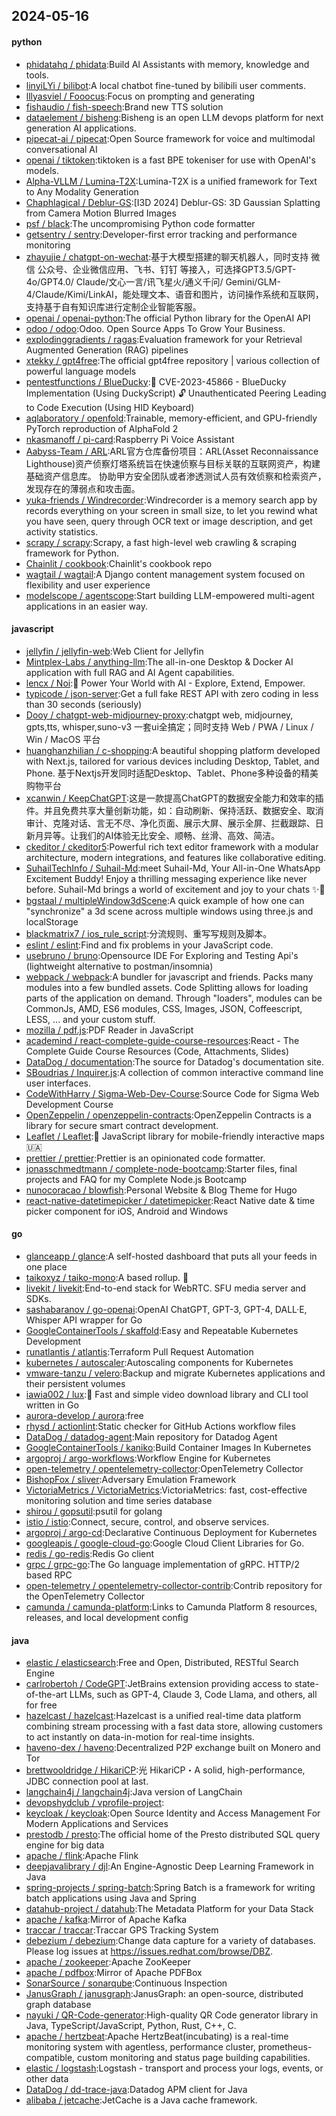 ## 2024-05-16

#### python
* [phidatahq / phidata](https://github.com/phidatahq/phidata):Build AI Assistants with memory, knowledge and tools.
* [linyiLYi / bilibot](https://github.com/linyiLYi/bilibot):A local chatbot fine-tuned by bilibili user comments.
* [lllyasviel / Fooocus](https://github.com/lllyasviel/Fooocus):Focus on prompting and generating
* [fishaudio / fish-speech](https://github.com/fishaudio/fish-speech):Brand new TTS solution
* [dataelement / bisheng](https://github.com/dataelement/bisheng):Bisheng is an open LLM devops platform for next generation AI applications.
* [pipecat-ai / pipecat](https://github.com/pipecat-ai/pipecat):Open Source framework for voice and multimodal conversational AI
* [openai / tiktoken](https://github.com/openai/tiktoken):tiktoken is a fast BPE tokeniser for use with OpenAI's models.
* [Alpha-VLLM / Lumina-T2X](https://github.com/Alpha-VLLM/Lumina-T2X):Lumina-T2X is a unified framework for Text to Any Modality Generation
* [Chaphlagical / Deblur-GS](https://github.com/Chaphlagical/Deblur-GS):[I3D 2024] Deblur-GS: 3D Gaussian Splatting from Camera Motion Blurred Images
* [psf / black](https://github.com/psf/black):The uncompromising Python code formatter
* [getsentry / sentry](https://github.com/getsentry/sentry):Developer-first error tracking and performance monitoring
* [zhayujie / chatgpt-on-wechat](https://github.com/zhayujie/chatgpt-on-wechat):基于大模型搭建的聊天机器人，同时支持 微信 公众号、企业微信应用、飞书、钉钉 等接入，可选择GPT3.5/GPT-4o/GPT4.0/ Claude/文心一言/讯飞星火/通义千问/ Gemini/GLM-4/Claude/Kimi/LinkAI，能处理文本、语音和图片，访问操作系统和互联网，支持基于自有知识库进行定制企业智能客服。
* [openai / openai-python](https://github.com/openai/openai-python):The official Python library for the OpenAI API
* [odoo / odoo](https://github.com/odoo/odoo):Odoo. Open Source Apps To Grow Your Business.
* [explodinggradients / ragas](https://github.com/explodinggradients/ragas):Evaluation framework for your Retrieval Augmented Generation (RAG) pipelines
* [xtekky / gpt4free](https://github.com/xtekky/gpt4free):The official gpt4free repository | various collection of powerful language models
* [pentestfunctions / BlueDucky](https://github.com/pentestfunctions/BlueDucky):🚨 CVE-2023-45866 - BlueDucky Implementation (Using DuckyScript) 🔓 Unauthenticated Peering Leading to Code Execution (Using HID Keyboard)
* [aqlaboratory / openfold](https://github.com/aqlaboratory/openfold):Trainable, memory-efficient, and GPU-friendly PyTorch reproduction of AlphaFold 2
* [nkasmanoff / pi-card](https://github.com/nkasmanoff/pi-card):Raspberry Pi Voice Assistant
* [Aabyss-Team / ARL](https://github.com/Aabyss-Team/ARL):ARL官方仓库备份项目：ARL(Asset Reconnaissance Lighthouse)资产侦察灯塔系统旨在快速侦察与目标关联的互联网资产，构建基础资产信息库。 协助甲方安全团队或者渗透测试人员有效侦察和检索资产，发现存在的薄弱点和攻击面。
* [yuka-friends / Windrecorder](https://github.com/yuka-friends/Windrecorder):Windrecorder is a memory search app by records everything on your screen in small size, to let you rewind what you have seen, query through OCR text or image description, and get activity statistics.
* [scrapy / scrapy](https://github.com/scrapy/scrapy):Scrapy, a fast high-level web crawling & scraping framework for Python.
* [Chainlit / cookbook](https://github.com/Chainlit/cookbook):Chainlit's cookbook repo
* [wagtail / wagtail](https://github.com/wagtail/wagtail):A Django content management system focused on flexibility and user experience
* [modelscope / agentscope](https://github.com/modelscope/agentscope):Start building LLM-empowered multi-agent applications in an easier way.

#### javascript
* [jellyfin / jellyfin-web](https://github.com/jellyfin/jellyfin-web):Web Client for Jellyfin
* [Mintplex-Labs / anything-llm](https://github.com/Mintplex-Labs/anything-llm):The all-in-one Desktop & Docker AI application with full RAG and AI Agent capabilities.
* [lencx / Noi](https://github.com/lencx/Noi):🚀 Power Your World with AI - Explore, Extend, Empower.
* [typicode / json-server](https://github.com/typicode/json-server):Get a full fake REST API with zero coding in less than 30 seconds (seriously)
* [Dooy / chatgpt-web-midjourney-proxy](https://github.com/Dooy/chatgpt-web-midjourney-proxy):chatgpt web, midjourney, gpts,tts, whisper,suno-v3 一套ui全搞定；同时支持 Web / PWA / Linux / Win / MacOS 平台
* [huanghanzhilian / c-shopping](https://github.com/huanghanzhilian/c-shopping):A beautiful shopping platform developed with Next.js, tailored for various devices including Desktop, Tablet, and Phone. 基于Nextjs开发同时适配Desktop、Tablet、Phone多种设备的精美购物平台
* [xcanwin / KeepChatGPT](https://github.com/xcanwin/KeepChatGPT):这是一款提高ChatGPT的数据安全能力和效率的插件。并且免费共享大量创新功能，如：自动刷新、保持活跃、数据安全、取消审计、克隆对话、言无不尽、净化页面、展示大屏、展示全屏、拦截跟踪、日新月异等。让我们的AI体验无比安全、顺畅、丝滑、高效、简洁。
* [ckeditor / ckeditor5](https://github.com/ckeditor/ckeditor5):Powerful rich text editor framework with a modular architecture, modern integrations, and features like collaborative editing.
* [SuhailTechInfo / Suhail-Md](https://github.com/SuhailTechInfo/Suhail-Md):meet Suhail-Md, Your All-in-One WhatsApp Excitement Buddy! Enjoy a thrilling messaging experience like never before. Suhail-Md brings a world of excitement and joy to your chats ✨🤖
* [bgstaal / multipleWindow3dScene](https://github.com/bgstaal/multipleWindow3dScene):A quick example of how one can "synchronize" a 3d scene across multiple windows using three.js and localStorage
* [blackmatrix7 / ios_rule_script](https://github.com/blackmatrix7/ios_rule_script):分流规则、重写写规则及脚本。
* [eslint / eslint](https://github.com/eslint/eslint):Find and fix problems in your JavaScript code.
* [usebruno / bruno](https://github.com/usebruno/bruno):Opensource IDE For Exploring and Testing Api's (lightweight alternative to postman/insomnia)
* [webpack / webpack](https://github.com/webpack/webpack):A bundler for javascript and friends. Packs many modules into a few bundled assets. Code Splitting allows for loading parts of the application on demand. Through "loaders", modules can be CommonJs, AMD, ES6 modules, CSS, Images, JSON, Coffeescript, LESS, ... and your custom stuff.
* [mozilla / pdf.js](https://github.com/mozilla/pdf.js):PDF Reader in JavaScript
* [academind / react-complete-guide-course-resources](https://github.com/academind/react-complete-guide-course-resources):React - The Complete Guide Course Resources (Code, Attachments, Slides)
* [DataDog / documentation](https://github.com/DataDog/documentation):The source for Datadog's documentation site.
* [SBoudrias / Inquirer.js](https://github.com/SBoudrias/Inquirer.js):A collection of common interactive command line user interfaces.
* [CodeWithHarry / Sigma-Web-Dev-Course](https://github.com/CodeWithHarry/Sigma-Web-Dev-Course):Source Code for Sigma Web Development Course
* [OpenZeppelin / openzeppelin-contracts](https://github.com/OpenZeppelin/openzeppelin-contracts):OpenZeppelin Contracts is a library for secure smart contract development.
* [Leaflet / Leaflet](https://github.com/Leaflet/Leaflet):🍃 JavaScript library for mobile-friendly interactive maps 🇺🇦
* [prettier / prettier](https://github.com/prettier/prettier):Prettier is an opinionated code formatter.
* [jonasschmedtmann / complete-node-bootcamp](https://github.com/jonasschmedtmann/complete-node-bootcamp):Starter files, final projects and FAQ for my Complete Node.js Bootcamp
* [nunocoracao / blowfish](https://github.com/nunocoracao/blowfish):Personal Website & Blog Theme for Hugo
* [react-native-datetimepicker / datetimepicker](https://github.com/react-native-datetimepicker/datetimepicker):React Native date & time picker component for iOS, Android and Windows

#### go
* [glanceapp / glance](https://github.com/glanceapp/glance):A self-hosted dashboard that puts all your feeds in one place
* [taikoxyz / taiko-mono](https://github.com/taikoxyz/taiko-mono):A based rollup. 🥁
* [livekit / livekit](https://github.com/livekit/livekit):End-to-end stack for WebRTC. SFU media server and SDKs.
* [sashabaranov / go-openai](https://github.com/sashabaranov/go-openai):OpenAI ChatGPT, GPT-3, GPT-4, DALL·E, Whisper API wrapper for Go
* [GoogleContainerTools / skaffold](https://github.com/GoogleContainerTools/skaffold):Easy and Repeatable Kubernetes Development
* [runatlantis / atlantis](https://github.com/runatlantis/atlantis):Terraform Pull Request Automation
* [kubernetes / autoscaler](https://github.com/kubernetes/autoscaler):Autoscaling components for Kubernetes
* [vmware-tanzu / velero](https://github.com/vmware-tanzu/velero):Backup and migrate Kubernetes applications and their persistent volumes
* [iawia002 / lux](https://github.com/iawia002/lux):👾 Fast and simple video download library and CLI tool written in Go
* [aurora-develop / aurora](https://github.com/aurora-develop/aurora):free
* [rhysd / actionlint](https://github.com/rhysd/actionlint):Static checker for GitHub Actions workflow files
* [DataDog / datadog-agent](https://github.com/DataDog/datadog-agent):Main repository for Datadog Agent
* [GoogleContainerTools / kaniko](https://github.com/GoogleContainerTools/kaniko):Build Container Images In Kubernetes
* [argoproj / argo-workflows](https://github.com/argoproj/argo-workflows):Workflow Engine for Kubernetes
* [open-telemetry / opentelemetry-collector](https://github.com/open-telemetry/opentelemetry-collector):OpenTelemetry Collector
* [BishopFox / sliver](https://github.com/BishopFox/sliver):Adversary Emulation Framework
* [VictoriaMetrics / VictoriaMetrics](https://github.com/VictoriaMetrics/VictoriaMetrics):VictoriaMetrics: fast, cost-effective monitoring solution and time series database
* [shirou / gopsutil](https://github.com/shirou/gopsutil):psutil for golang
* [istio / istio](https://github.com/istio/istio):Connect, secure, control, and observe services.
* [argoproj / argo-cd](https://github.com/argoproj/argo-cd):Declarative Continuous Deployment for Kubernetes
* [googleapis / google-cloud-go](https://github.com/googleapis/google-cloud-go):Google Cloud Client Libraries for Go.
* [redis / go-redis](https://github.com/redis/go-redis):Redis Go client
* [grpc / grpc-go](https://github.com/grpc/grpc-go):The Go language implementation of gRPC. HTTP/2 based RPC
* [open-telemetry / opentelemetry-collector-contrib](https://github.com/open-telemetry/opentelemetry-collector-contrib):Contrib repository for the OpenTelemetry Collector
* [camunda / camunda-platform](https://github.com/camunda/camunda-platform):Links to Camunda Platform 8 resources, releases, and local development config

#### java
* [elastic / elasticsearch](https://github.com/elastic/elasticsearch):Free and Open, Distributed, RESTful Search Engine
* [carlrobertoh / CodeGPT](https://github.com/carlrobertoh/CodeGPT):JetBrains extension providing access to state-of-the-art LLMs, such as GPT-4, Claude 3, Code Llama, and others, all for free
* [hazelcast / hazelcast](https://github.com/hazelcast/hazelcast):Hazelcast is a unified real-time data platform combining stream processing with a fast data store, allowing customers to act instantly on data-in-motion for real-time insights.
* [haveno-dex / haveno](https://github.com/haveno-dex/haveno):Decentralized P2P exchange built on Monero and Tor
* [brettwooldridge / HikariCP](https://github.com/brettwooldridge/HikariCP):光 HikariCP・A solid, high-performance, JDBC connection pool at last.
* [langchain4j / langchain4j](https://github.com/langchain4j/langchain4j):Java version of LangChain
* [devopshydclub / vprofile-project](https://github.com/devopshydclub/vprofile-project):
* [keycloak / keycloak](https://github.com/keycloak/keycloak):Open Source Identity and Access Management For Modern Applications and Services
* [prestodb / presto](https://github.com/prestodb/presto):The official home of the Presto distributed SQL query engine for big data
* [apache / flink](https://github.com/apache/flink):Apache Flink
* [deepjavalibrary / djl](https://github.com/deepjavalibrary/djl):An Engine-Agnostic Deep Learning Framework in Java
* [spring-projects / spring-batch](https://github.com/spring-projects/spring-batch):Spring Batch is a framework for writing batch applications using Java and Spring
* [datahub-project / datahub](https://github.com/datahub-project/datahub):The Metadata Platform for your Data Stack
* [apache / kafka](https://github.com/apache/kafka):Mirror of Apache Kafka
* [traccar / traccar](https://github.com/traccar/traccar):Traccar GPS Tracking System
* [debezium / debezium](https://github.com/debezium/debezium):Change data capture for a variety of databases. Please log issues at https://issues.redhat.com/browse/DBZ.
* [apache / zookeeper](https://github.com/apache/zookeeper):Apache ZooKeeper
* [apache / pdfbox](https://github.com/apache/pdfbox):Mirror of Apache PDFBox
* [SonarSource / sonarqube](https://github.com/SonarSource/sonarqube):Continuous Inspection
* [JanusGraph / janusgraph](https://github.com/JanusGraph/janusgraph):JanusGraph: an open-source, distributed graph database
* [nayuki / QR-Code-generator](https://github.com/nayuki/QR-Code-generator):High-quality QR Code generator library in Java, TypeScript/JavaScript, Python, Rust, C++, C.
* [apache / hertzbeat](https://github.com/apache/hertzbeat):Apache HertzBeat(incubating) is a real-time monitoring system with agentless, performance cluster, prometheus-compatible, custom monitoring and status page building capabilities.
* [elastic / logstash](https://github.com/elastic/logstash):Logstash - transport and process your logs, events, or other data
* [DataDog / dd-trace-java](https://github.com/DataDog/dd-trace-java):Datadog APM client for Java
* [alibaba / jetcache](https://github.com/alibaba/jetcache):JetCache is a Java cache framework.
